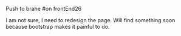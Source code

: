 Push to brahe
#on frontEnd26

I am not sure, I need to redesign the page. Will find something soon because bootstrap makes it painful to do.
